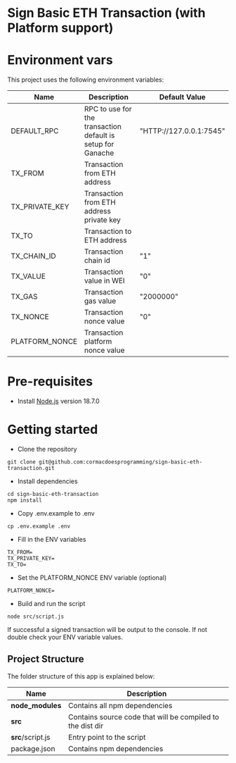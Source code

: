 # Sign Basic ETH Transaction (with Platform support)

# Environment vars
This project uses the following environment variables:

| Name                          | Description                         | Default Value                                  |
| ----------------------------- | ------------------------------------| -----------------------------------------------|
|DEFAULT_RPC | RPC to use for the transaction default is setup for Ganache | "HTTP://127.0.0.1:7545" |
|TX_FROM | Transaction from ETH address ||
|TX_PRIVATE_KEY | Transaction from ETH address private key ||
|TX_TO | Transaction to ETH address ||
|TX_CHAIN_ID | Transaction chain id | "1" |
|TX_VALUE | Transaction value in WEI | "0" |
|TX_GAS | Transaction gas value | "2000000" |
|TX_NONCE | Transaction nonce value | "0" |
|PLATFORM_NONCE | Transaction platform nonce value ||

# Pre-requisites
- Install [Node.js](https://nodejs.org/en/) version 18.7.0


# Getting started

- Clone the repository
```
git clone git@github.com:cormacdoesprogramming/sign-basic-eth-transaction.git
```

- Install dependencies
```
cd sign-basic-eth-transaction
npm install
```

- Copy .env.example to .env
```
cp .env.example .env
```

- Fill in the ENV variables
```
TX_FROM=
TX_PRIVATE_KEY=
TX_TO=
```

- Set the PLATFORM_NONCE ENV variable (optional)
```
PLATFORM_NONCE=
```

- Build and run the script
```
node src/script.js
```

If successful a signed transaction will be output to the console. If not double check your ENV variable values.


## Project Structure
The folder structure of this app is explained below:

| Name | Description |
| ------------------------ | --------------------------------------------------------------------------------------------- |
| **node_modules**         | Contains all  npm dependencies |
| **src**                  | Contains  source code that will be compiled to the dist dir |
| **src**/script.js        | Entry point to the script |
| package.json             | Contains npm dependencies |
